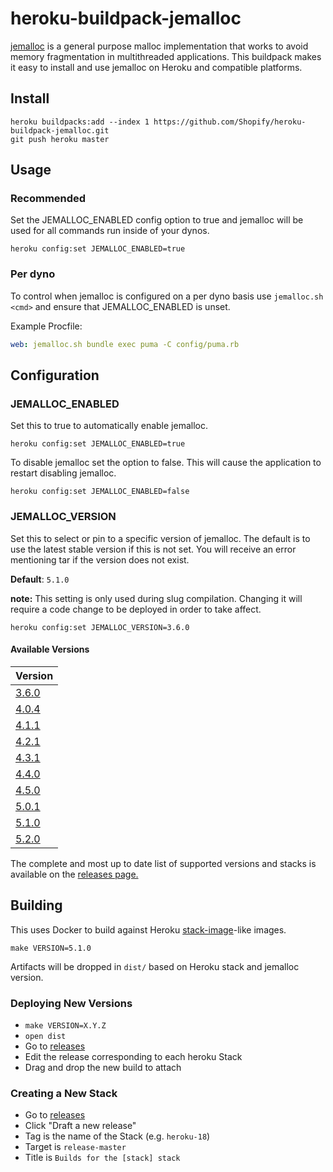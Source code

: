 # heroku-buildpack-jemalloc

[jemalloc](http://jemalloc.net/) is a general purpose malloc implementation
that works to avoid memory fragmentation in multithreaded applications. This
buildpack makes it easy to install and use jemalloc on Heroku and compatible
platforms.

## Install

```console
heroku buildpacks:add --index 1 https://github.com/Shopify/heroku-buildpack-jemalloc.git
git push heroku master
```

## Usage

### Recommended

Set the JEMALLOC_ENABLED config option to true and jemalloc will be used for
all commands run inside of your dynos.

```console
heroku config:set JEMALLOC_ENABLED=true
```

### Per dyno

To control when jemalloc is configured on a per dyno basis use
`jemalloc.sh <cmd>` and ensure that JEMALLOC_ENABLED is unset.

Example Procfile:
```yaml
web: jemalloc.sh bundle exec puma -C config/puma.rb
```

## Configuration

### JEMALLOC_ENABLED

Set this to true to automatically enable jemalloc.

```console
heroku config:set JEMALLOC_ENABLED=true
```

To disable jemalloc set the option to false. This will cause the application to
restart disabling jemalloc.

```console
heroku config:set JEMALLOC_ENABLED=false
```

### JEMALLOC_VERSION

Set this to select or pin to a specific version of jemalloc. The default is to
use the latest stable version if this is not set. You will receive an error
mentioning tar if the version does not exist.

**Default**: `5.1.0`

**note:** This setting is only used during slug compilation. Changing it will
require a code change to be deployed in order to take affect.

```console
heroku config:set JEMALLOC_VERSION=3.6.0
```

#### Available Versions

| Version                                                          |
| ---------------------------------------------------------------- |
| [3.6.0](https://github.com/jemalloc/jemalloc/releases/tag/3.6.0) |
| [4.0.4](https://github.com/jemalloc/jemalloc/releases/tag/4.0.4) |
| [4.1.1](https://github.com/jemalloc/jemalloc/releases/tag/4.1.1) |
| [4.2.1](https://github.com/jemalloc/jemalloc/releases/tag/4.2.1) |
| [4.3.1](https://github.com/jemalloc/jemalloc/releases/tag/4.3.1) |
| [4.4.0](https://github.com/jemalloc/jemalloc/releases/tag/4.4.0) |
| [4.5.0](https://github.com/jemalloc/jemalloc/releases/tag/4.5.0) |
| [5.0.1](https://github.com/jemalloc/jemalloc/releases/tag/5.0.1) |
| [5.1.0](https://github.com/jemalloc/jemalloc/releases/tag/5.1.0) |
| [5.2.0](https://github.com/jemalloc/jemalloc/releases/tag/5.2.0) |

The complete and most up to date list of supported versions and stacks is
available on the [releases page.](https://github.com/Shopify/heroku-buildpack-jemalloc/releases)

## Building

This uses Docker to build against Heroku
[stack-image](https://github.com/heroku/stack-images)-like images.

```console
make VERSION=5.1.0
```

Artifacts will be dropped in `dist/` based on Heroku stack and jemalloc version.

### Deploying New Versions

- `make VERSION=X.Y.Z`
- `open dist`
- Go to [releases](https://github.com/Shopify/heroku-buildpack-jemalloc/releases)
- Edit the release corresponding to each heroku Stack
- Drag and drop the new build to attach

### Creating a New Stack
- Go to [releases](https://github.com/Shopify/heroku-buildpack-jemalloc/releases)
- Click "Draft a new release"
- Tag is the name of the Stack (e.g. `heroku-18`)
- Target is `release-master`
- Title is `Builds for the [stack] stack`
